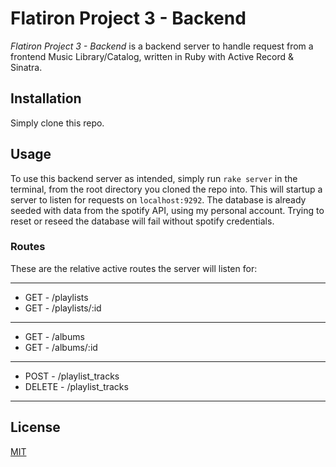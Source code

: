 # Flatiron Project 3 - Backend

_Flatiron Project 3 - Backend_ is a backend server to handle request from a frontend Music Library/Catalog, written in Ruby with Active Record & Sinatra.

## Installation

Simply clone this repo.

## Usage

To use this backend server as intended, simply run `rake server` in the terminal, from the root directory you cloned the repo into. This will startup a server to listen for requests on `localhost:9292`. The database is already seeded with data from the spotify API, using my personal account. Trying to reset or reseed the database will fail without spotify credentials. 

### Routes

These are the relative active routes the server will listen for:

---

- GET - /playlists
- GET - /playlists/:id

---

- GET - /albums
- GET - /albums/:id

---

- POST - /playlist_tracks
- DELETE - /playlist_tracks

---

## License

[MIT](https://choosealicense.com/licenses/mit/)
